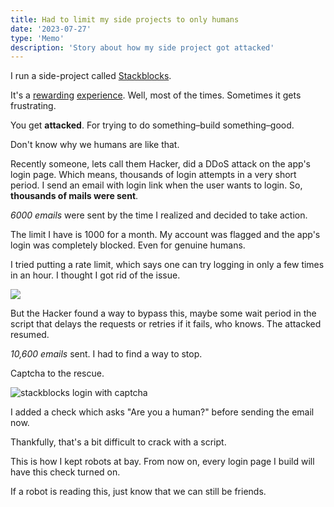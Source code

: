 ```yaml
---
title: Had to limit my side projects to only humans
date: '2023-07-27'
type: 'Memo'
description: 'Story about how my side project got attacked'
---
```


I run a side-project called [Stackblocks](https://stackblocks.app).

It's a [rewarding](https://twitter.com/aravindballa/status/1562688753382019072) [experience](https://twitter.com/aravindballa/status/1542091942653472769). Well, most of the times. Sometimes it gets frustrating.

You get **attacked**. For trying to do something–build something–good.

Don't know why we humans are like that.

Recently someone, lets call them Hacker, did a DDoS attack on the app's login page. Which means, thousands of login attempts in a very short period. I send an email with login link when the user wants to login. So, **thousands of mails were sent**.

*6000 emails* were sent by the time I realized and decided to take action.

The limit I have is 1000 for a month. My account was flagged and the app's login was completely blocked. Even for genuine humans.

I tried putting a rate limit, which says one can try logging in only a few times in an hour. I thought I got rid of the issue.

![](https://pbs.twimg.com/media/FupSWSaWIAEtfyH?format=jpg&name=4096x4096)

But the Hacker found a way to bypass this, maybe some wait period in the script that delays the requests or retries if it fails, who knows. The attacked resumed.

*10,600 emails* sent. I had to find a way to stop.

Captcha to the rescue.

![stackblocks login with captcha](https://ik.imagekit.io/aravindballa/website/sb-captcha.jpg?updatedAt=1690481768306)

I added a check which asks "Are you a human?" before sending the email now.

Thankfully, that's a bit difficult to crack with a script.

This is how I kept robots at bay. From now on, every login page I build will have this check turned on.

If a robot is reading this, just know that we can still be friends.